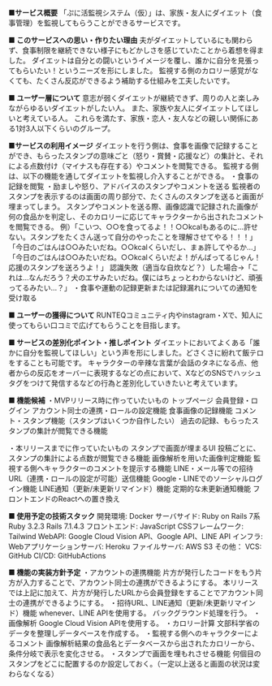 **■サービス概要**
「ぷに活監視システム（仮）」は、家族・友人にダイエット（食事管理）を監視してもらうことができるサービスです。

**■ このサービスへの思い・作りたい理由**
夫がダイエットしているにも関わらず、食事制限を継続できない様子にもどかしさを感じていたことから着想を得ました。
ダイエットは自分との闘いというイメージを覆し、誰かに自分を見張ってもらいたい！というニーズを形にしました。
監視する側のカロリー感覚がなくても、たくさん反応ができるよう補助する仕組みを工夫したいです。

**■ ユーザー層について**
意志が弱くダイエットが継続できず、周りの人と楽しみながらゆるいダイエットがしたい人。
また、家族や友人にダイエットしてほしいと考えている人。
これらを満たす、家族・恋人・友人などの親しい関係にある1対3人以下くらいのグループ。

**■サービスの利用イメージ**
ダイエットを行う側は、食事を画像で記録することができ、もらったスタンプの意味ごと（怒り・賞賛・応援など）の集計と、それによる点数付け（マイナスも存在する）やコメントを閲覧できる。
監視する側は、以下の機能を通してダイエットを監視し介入することができる。
・食事の記録を閲覧
・励ましや怒り、アドバイスのスタンプやコメントを送る
  監視者のスタンプを表示するのは画面の周り部分で、たくさんのスタンプを送ると画面が埋まってしまう。
  スタンプやコメントを送る際、画像認識で記録された画像が何の食品かを判定し、そのカロリーに応じてキャラクターから出されたコメントを閲覧できる。
    例）「こいつ、○○を食ってるよ！！○○kcalもあるのに…許せない。スタンプをたくさん送って自分のやったことを理解させてやる！！！」
    「今日のごはんは○○みたいだね。○○kcalくらいだし、まぁ許してやるか…」
    「今日のごはんは○○みたいだね。○○kcalくらいだよ！がんばってるじゃん！応援のスタンプを送ろうよ！」
    認識失敗（適当な自炊など？）した場合→「これは…なんだろう？犬のエサみたいだね。僕にはちょっとわからないけど、頑張ってるみたい…？」
・食事や運動の記録更新または記録漏れについての通知を受け取る

**■ ユーザーの獲得について**
RUNTEQコミュニティ内やinstagram・Xで、知人に使ってもらい口コミで広げてもらうことを目指します。

**■ サービスの差別化ポイント・推しポイント**
ダイエットにおいてよくある「誰かに自分を監視してほしい」という声を形にしました。どさくさに紛れて飯テロをすることも可能です。
キャラクターの辛辣な言葉が会話のタネになる点、他者からの反応をオーバーに表現するなどの点において、XなどのSNSでハッシュタグをつけて発信するなどの行為と差別化していきたいと考えています。

**■ 機能候補**
・MVPリリース時に作っていたいもの
  トップページ
  会員登録・ログイン
  アカウント同士の連携・ロールの設定機能
  食事画像の記録機能
  コメント・スタンプ機能（スタンプはいくつか自作したい）
  過去の記録、もらったスタンプの集計が閲覧できる機能

・本リリースまでに作っていたいもの
  スタンプで画面が埋まるUI
  投稿ごとに、スタンプの集計による点数が閲覧できる機能
  画像解析を用いた画像判定機能
  監視する側へキャラクターのコメントを提示する機能
  LINE・メール等での招待URL（連携・ロールの設定が可能）送信機能
  Google・LINEでのソーシャルログイン機能
  LINE通知（更新/未更新リマインド）機能
  定期的な未更新通知機能
  フロントエンドのReactへの置き換え

**■ 使用予定の技術スタック**
開発環境: Docker
サーバサイド: Ruby on Rails 7系
  Ruby 3.2.3 Rails 7.1.4.3
フロントエンド: JavaScript
CSSフレームワーク:　Tailwind
WebAPI: Google Cloud Vision API、Google API、LINE API
インフラ:
  Webアプリケーションサーバ: Heroku
  ファイルサーバ: AWS S3
その他：
  VCS: GitHub
  CI/CD: GitHubActions

**■ 機能の実装方針予定**
・アカウントの連携機能
  片方が発行したコードをもう片方が入力することで、アカウント同士の連携ができるようにする。
  本リリースでは上記に加えて、片方が発行したURLから会員登録をすることでアカウント同士の連携ができるようにする。
・招待URL、LINE通知（更新/未更新リマインド）機能
  whenever、LINE APIを使用する。
  バックグラウンド処理を行う。
・画像解析
  Google Cloud Vision APIを使用する。
・カロリー計算
  文部科学省のデータを整理しデータベースを作成する。
・監視する側へのキャラクターによるコメント
  画像解析結果の食品名とデータベースから出されたカロリーから、条件分岐で表示を変化させる。
・スタンプで画面を埋もれさせる機能
  何個目のスタンプをどこに配置するのか設定しておく。（一定以上送ると画面の状況は変わらなくなる）
